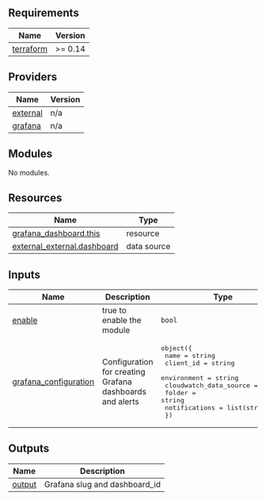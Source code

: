 ## Requirements

| Name | Version |
|------|---------|
| <a name="requirement_terraform"></a> [terraform](#requirement\_terraform) | >= 0.14 |

## Providers

| Name | Version |
|------|---------|
| <a name="provider_external"></a> [external](#provider\_external) | n/a |
| <a name="provider_grafana"></a> [grafana](#provider\_grafana) | n/a |

## Modules

No modules.

## Resources

| Name | Type |
|------|------|
| [grafana_dashboard.this](https://registry.terraform.io/providers/grafana/grafana/latest/docs/resources/dashboard) | resource |
| [external_external.dashboard](https://registry.terraform.io/providers/hashicorp/external/latest/docs/data-sources/external) | data source |

## Inputs

| Name | Description | Type | Default | Required |
|------|-------------|------|---------|:--------:|
| <a name="input_enable"></a> [enable](#input\_enable) | true to enable the module | `bool` | `false` | no |
| <a name="input_grafana_configuration"></a> [grafana\_configuration](#input\_grafana\_configuration) | Configuration for creating Grafana dashboards and alerts | <pre>object({<br>    name                   = string<br>    client_id              = string<br>    environment            = string<br>    cloudwatch_data_source = string<br>    folder                 = string<br>    notifications          = list(string)<br>  })</pre> | n/a | yes |

## Outputs

| Name | Description |
|------|-------------|
| <a name="output_output"></a> [output](#output\_output) | Grafana slug and dashboard\_id |
